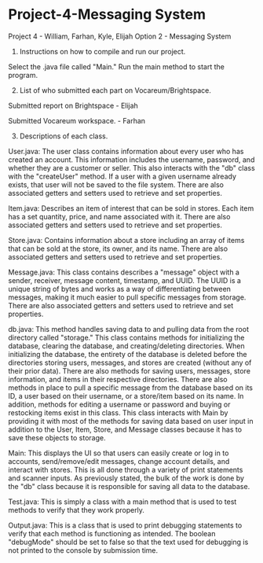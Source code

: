 # Project-4-Messaging System
Project 4 - William, Farhan, Kyle, Elijah
Option 2 - Messaging System

1. Instructions on how to compile and run our project. 

Select the .java file called "Main." Run the main method to start the program.

2. List of who submitted each part on Vocareum/Brightspace.

Submitted report on Brightspace - Elijah

Submitted Vocareum workspace. - Farhan

3. Descriptions of each class.

User.java: The user class contains information about every user who has created an account. This information includes the username, password, and whether they are a customer or seller. This also interacts with the "db" class with the "createUser" method. If a user with a given username already exists, that user will not be saved to the file system. There are also associated getters and setters used to retrieve and set properties.

Item.java: Describes an item of interest that can be sold in stores. Each item has a set quantity, price, and name associated with it. There are also associated getters and setters used to retrieve and set properties.

Store.java: Contains information about a store including an array of items that can be sold at the store, its owner, and its name. There are also associated getters and setters used to retrieve and set properties.

Message.java: This class contains describes a "message" object with a sender, receiver, message content, timestamp, and UUID. The UUID is a unique string of bytes and works as a way of differentiating between messages, making it much easier to pull specific messages from storage. There are also associated getters and setters used to retrieve and set properties.

db.java: This method handles saving data to and pulling data from the root directory called "storage." This class contains methods for initializing the database, clearing the database, and creating/deleting directories. When initializing the database, the entirety of the database is deleted before the directories storing users, messages, and stores are created (without any of their prior data). There are also methods for saving users, messages, store information, and items in their respective directories. There are also methods in place to pull a specific message from the database based on its ID, a user based on their username, or a store/item based on its name. In addition, methods for editing a username or password and buying or restocking items exist in this class. This class interacts with Main by providing it with most of the methods for saving data based on user input in addition to the User, Item, Store, and Message classes because it has to save these objects to storage.

Main: This displays the UI so that users can easily create or log in to accounts, send/remove/edit messages, change account details, and interact with stores. This is all done through a variety of print statements and scanner inputs. As previously stated, the bulk of the work is done by the "db" class because it is responsible for saving all data to the database. 

Test.java: This is simply a class with a main method that is used to test methods to verify that they work properly.

Output.java: This is a class that is used to print debugging statements to verify that each method is functioning as intended. The boolean "debugMode" should be set to false so that the text used for debugging is not printed to the console by submission time. 
